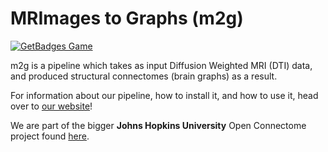 MRImages to Graphs (m2g)
====================================

[![GetBadges Game](https://openconnectome-m2g.getbadges.io/shield/company/openconnectome-m2g)](https://openconnectome-m2g.getbadges.io/?ref=shield-game)

m2g is a pipeline which takes as input Diffusion Weighted MRI (DTI) data, and produced structural connectomes (brain graphs) as a result.

For information about our pipeline, how to install it, and how to use it, head over to [our website](http://m2g.io)!

We are part of the bigger **Johns Hopkins University** Open Connectome project found [here](http://ocp.me/).
